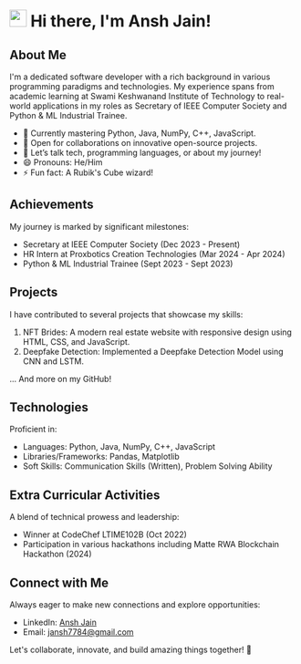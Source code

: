 <!-- Hi there, I'm Ansh Jain! -->
# <img src="https://raw.githubusercontent.com/MartinHeinz/MartinHeinz/master/wave.gif" width="30px"> Hi there, I'm Ansh Jain!

## About Me
I'm a dedicated software developer with a rich background in various programming paradigms and technologies. My experience spans from academic learning at Swami Keshwanand Institute of Technology to real-world applications in my roles as Secretary of IEEE Computer Society and Python & ML Industrial Trainee.

- 🌱 Currently mastering Python, Java, NumPy, C++, JavaScript.
- 👯 Open for collaborations on innovative open-source projects.
- 💬 Let’s talk tech, programming languages, or about my journey!
- 😄 Pronouns: He/Him
- ⚡ Fun fact: A Rubik's Cube wizard!

## Achievements
My journey is marked by significant milestones:

- Secretary at IEEE Computer Society (Dec 2023 - Present)
- HR Intern at Proxbotics Creation Technologies (Mar 2024 - Apr 2024)
- Python & ML Industrial Trainee (Sept 2023 - Sept 2023)

## Projects
I have contributed to several projects that showcase my skills:

1. NFT Brides: A modern real estate website with responsive design using HTML, CSS, and JavaScript.
2. Deepfake Detection: Implemented a Deepfake Detection Model using CNN and LSTM.

... And more on my GitHub!

## Technologies
Proficient in:

- Languages: Python, Java, NumPy, C++, JavaScript
- Libraries/Frameworks: Pandas, Matplotlib
- Soft Skills: Communication Skills (Written), Problem Solving Ability

## Extra Curricular Activities
A blend of technical prowess and leadership:

- Winner at CodeChef LTIME102B (Oct 2022)
- Participation in various hackathons including Matte RWA Blockchain Hackathon (2024)

## Connect with Me
Always eager to make new connections and explore opportunities:

- LinkedIn: [Ansh Jain](https://www.linkedin.com/in/ansh--jain)
- Email: [jansh7784@gmail.com](mailto:jansh7784@gmail.com)

Let's collaborate, innovate, and build amazing things together! 🚀
